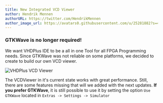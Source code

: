 ```yaml
---
title: New Integrated VCD Viewer
author: Hendrik Mennen
authorURL: https://twitter.com/HendrikMennen
author_image_url: https://avatars0.githubusercontent.com/u/25281882?s=460&v=4
---
```


### GTKWave is no longer required!

We want VHDPlus IDE to be a all in one Tool for all FPGA Programming needs.
Since GTKWave was not reliable on some platforms, we decided to create to build our own VCD viewer.

![VHDPlus VCD Viewer](/img/blog/2021-11-15/vcdviewer.png)

<!--truncate-->

The VCDViewer in it's current state works with great performance.
Still, there are some features missing that will we added with the next updates. 
**If you prefer GTKWave**, it is still possible to use it by setting the option `Use GTKWave` located in `Extras -> Settings -> Simulator`
